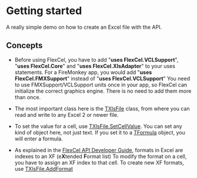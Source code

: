 # Getting started

A really simple demo on how to create an Excel file with the API.

## Concepts


- Before using FlexCel, you have to add
  \"**uses FlexCel.VCLSupport**\", \"**uses FlexCel.Core**\" and \"**uses FlexCel.XlsAdapter**\" to
  your uses statements. 
  For a FireMonkey app, you would add \"**uses FlexCel.FMXSupport**\"
  instead of \"**uses FlexCel.VCLSupport**\"
 You need to use FMXSupport/VCLSupport units once in your app, so FlexCel can initialize the correct graphics engine. There is no need to add them more than once.

- The most important class here is the [TXlsFile](https://doc.tmssoftware.com/flexcel/vcl/api/FlexCel.XlsAdapter/TXlsFile/index.html) class, from where
  you can read and write to any Excel 2 or newer file.

- To set the value for a cell, use [TXlsFile.SetCellValue](https://doc.tmssoftware.com/flexcel/vcl/api/FlexCel.XlsAdapter/TXlsFile/SetCellValue.html). You can
  set any kind of object here, not just text. If you set it to
  a [TFormula](https://doc.tmssoftware.com/flexcel/vcl/api/FlexCel.Core/TFormula/index.html) object, you will enter a formula.

- As explained in the [FlexCel API Developer Guide](https://doc.tmssoftware.com/flexcel/vcl/guides/api-developer-guide.html), formats in Excel are indexes to an XF (e**X**tended **F**ormat list) 
  To modify the format on a cell, you have to assign an XF index to
  that cell. To create new XF formats, use [TXlsFile.AddFormat](https://doc.tmssoftware.com/flexcel/vcl/api/FlexCel.XlsAdapter/TXlsFile/AddFormat.html)
